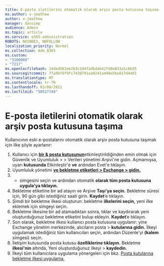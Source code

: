 ```yaml
---
title: E-posta iletilerini otomatik olarak arşiv posta kutusuna taşıma
ms.author: v-jmathew
author: v-jmathew
manager: dansimp
audience: Admin
ms.topic: article
ms.service: o365-administration
ROBOTS: NOINDEX, NOFOLLOW
localization_priority: Normal
ms.collection: Adm_O365
ms.custom:
- "3100008"
- "7217"
ms.openlocfilehash: 14ded561ee2b3c244fadbdab42fd0e833a1c66d5
ms.sourcegitcommit: 7fa9bf6f9fc7438791aa9241a440e5be817d4401
ms.translationtype: MT
ms.contentlocale: tr-TR
ms.lasthandoff: 03/08/2021
ms.locfileid: "50527749"
---
```

# <a name="automatically-move-email-messages-to-the-archive-mailbox"></a>E-posta iletilerini otomatik olarak arşiv posta kutusuna taşıma

Kullanıcının eski e-postalarını otomatik olarak arşiv posta kutusuna taşımak için ilke şöyle ayarlanır:

1. Kullanıcı için [**bir & posta kutusunun**](https://go.microsoft.com/fwlink/p/?linkid=2077143)etkinleştirildiğinden emin olmak için Güvenlik ve Uyumluluk  >    >   Verileri yönetimi Arşivi'ne gidin. Açmamışsa, uyarı **kutusunda** Etkinleştir'e **ve** ardından Evet'e tıklayın.
2. Uyumluluk yönetimi [**ve bekletme etiketleri > Exchange > gidin.**](https://go.microsoft.com/fwlink/?linkid=2059104)
3. + simgesini seçin ve ardından otomatik **olarak tüm posta kutusuna uygula'ya tıklayın.**
4. Bekletme etiketine bir ad atayın ve Arşive **Taşı'ya seçin.** Bekletme süresi için, 90 gün gibi istediğiniz saati girin. **Kaydet**’e tıklayın.
5. Şimdi bir bekletme ilkesi oluşturun: bekletme **ilkelerini seçin,** yeni ilke eklemek için simgeyi seçin.
6. Bekletme ilkesine bir ad atamadıktan sonra, tıklar ve kaydırarak yeni oluşturduğunuz bekletme etiketini bulup ekleyin. **Kaydet**’e tıklayın.
7. Son olarak, bekletme ilkesi kullanıcı posta kutusuna uygulanır: yine Exchange yönetim merkezinde, alıcıların posta  >  **kutularına gidin.** İlkeyi uygulamak istediğiniz tüm kullanıcıları seçin, ardından Düzenle'yi **(kalem** simgesi) seçin.
8. İletişim kutusunda posta kutusu **özelliklerine tıklayın.** Bekletme **ilkesi'nin** altında, Yeni oluşturduğunuz ilkeyi > **kaydedin.**
9. İlkeyi tüm kullanıcılara uygulama yönergeleri için bkz. [Posta kutularına bekletme ilkesi uygulama.](https://docs.microsoft.com/exchange/security-and-compliance/messaging-records-management/apply-retention-policy)
